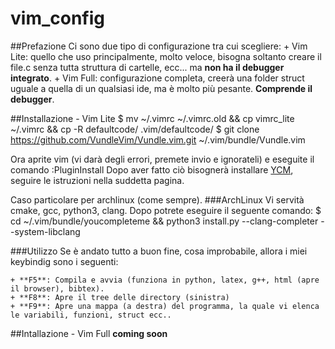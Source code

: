 # vim_config

##Prefazione
Ci sono due tipo di configurazione tra cui scegliere:
	+ Vim Lite: quello che uso principalmente, molto veloce, bisogna soltanto creare il file.c senza tutta struttura di cartelle, ecc... ma **non ha il debugger integrato**.
	+ Vim Full: configurazione completa, creerà una folder struct uguale a quella di un qualsiasi ide, ma è molto più pesante. **Comprende il debugger**.

##Installazione - Vim Lite
    $ mv ~/.vimrc ~/.vimrc.old && cp vimrc_lite ~/.vimrc && cp -R defaultcode/ .vim/defaultcode/
    $ git clone https://github.com/VundleVim/Vundle.vim.git ~/.vim/bundle/Vundle.vim
 
Ora aprite vim (vi darà degli errori, premete invio e ignorateli) e eseguite il comando :PluginInstall
Dopo aver fatto ciò bisognerà installare [YCM](https://github.com/ycm-core/YouCompleteMe#linux-64-bit), seguire le istruzioni nella suddetta pagina.

Caso particolare per archlinux (come sempre).
###ArchLinux
Vi servità cmake, gcc, python3, clang. Dopo potrete eseguire il seguente comando:
    $ cd ~/.vim/bundle/youcompleteme && python3 install.py --clang-completer --system-libclang


###Utilizzo
Se è andato tutto a buon fine, cosa improbabile, allora i miei keybindig sono i seguenti:

	+ **F5**: Compila e avvia (funziona in python, latex, g++, html (apre il browser), bibtex).
	+ **F8**: Apre il tree delle directory (sinistra)
	+ **F9**: Apre una mappa (a destra) del programma, la quale vi elenca le variabili, funzioni, struct ecc..


##Intallazione - Vim Full
**coming soon**



